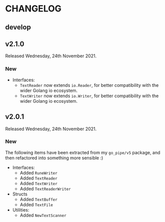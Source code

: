 # CHANGELOG

## develop

## v2.1.0

Released Wednesday, 24th November 2021.

### New

* Interfaces:
  - `TextReader` now extends `io.Reader`, for better compatibility with the wider Golang io ecosystem.
  - `TextWriter` now extends `io.Writer`, for better compatibility with the wider Golang io ecosystem.

## v2.0.1

Released Wednesday, 24th November 2021.

### New

The following items have been extracted from my `go_pipe/v5` package, and then refactored into something more sensible :)

* Interfaces:
  - Added `RuneWriter`
  - Added `TextReader`
  - Added `TextWriter`
  - Added `TextReaderWriter`
* Structs
  - Added `TextBuffer`
  - Added `TextFile`
* Utilities:
  - Added `NewTextScanner`
